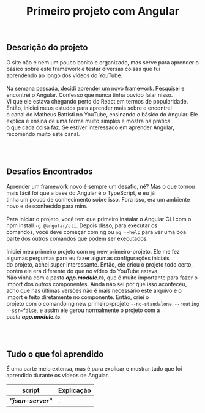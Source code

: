 <h1 align="center"> Primeiro projeto com Angular </h1>

<br />

## Descrição do projeto
  O site não é nem um pouco bonito e organizado, mas serve para aprender o básico sobre este framework e testar diversas coisas que fui  
  aprendendo ao longo dos vídeos do YouTube.  
<br />
  Na semana passada, decidi aprender um novo framework. Pesquisei e encontrei o Angular. Confesso que nunca tinha ouvido falar nisso.  
  Vi que ele estava chegando perto do React em termos de popularidade. Então, iniciei meus estudos para aprender mais sobre e encontrei  
  o canal do Matheus Battisti no YouTube, ensinando o básico do Angular. Ele explica e ensina de uma forma muito simples e mostra na prática  
  o que cada coisa faz. Se estiver interessado em aprender Angular, recomendo muito este canal.  

<br />
<br />

## Desafios Encontrados
  Aprender um framework novo é sempre um desafio, né? Mas o que tornou mais fácil foi que a base do Angular é o TypeScript, e eu já  
  tinha um pouco de conhecimento sobre isso. Fora isso, era um ambiente novo e desconhecido para mim.  
<br />
  Para iniciar o projeto, você tem que primeiro instalar o Angular CLI com o npm install `-g @angular/cli`. Depois disso, para executar os  
  comandos, você deve começar com ng ou `ng --help` para ver uma boa parte dos outros comandos que podem ser executados.  
<br />
  Iniciei meu primeiro projeto com ng new primeiro-projeto. Ele me fez algumas perguntas para eu fazer algumas configurações iniciais  
  do projeto, achei super interessante. Então, ele criou o projeto todo certo, porém ele era diferente do que no vídeo do YouTube estava.  
  Não vinha com a pasta ***app.module.ts***, que é muito importante para fazer o import dos outros componentes. Ainda não sei por que isso aconteceu,  
  acho que nas últimas versões não é mais necessário este arquivo e o import é feito diretamente no componente. Então, criei o  
  projeto com o comando ng new primeiro-projeto `--no-standalone --routing --ssr=false`, e assim ele gerou normalmente o projeto com a  
  pasta ***app.module.ts***.

<br />
<br />

## Tudo o que foi aprendido
  É uma parte meio extensa, mas é para explicar e mostrar tudo que foi aprendido durante os vídeos de Angular.  



| script | Explicação |
|--------|-------------|  
| ***"json-server"*** | . |
